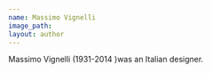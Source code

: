 ```yaml
---
name: Massimo Vignelli
image_path:
layout: author
---
```

Massimo Vignelli (1931-2014 )was an Italian designer.

